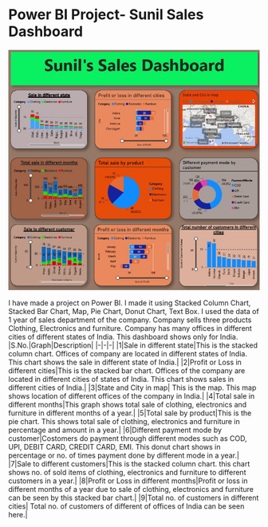 # Power BI Project- Sunil Sales Dashboard
<img src ="https://github.com/SunilKumarKushavaha1/Project/blob/main/Power%20BI1.jpg">

I have made a project on Power BI. I made it using Stacked Column Chart, Stacked Bar Chart, Map, Pie Chart, Donut Chart, Text Box. I used the data of 1 year of sales department of the company. Company sells three products Clothing, Electronics and furniture. Company has many offices in different cities of different states of India. This dashboard shows only for India.
|S.No.|Graph|Description|
|-|-|-|
|1|Sale in different state|This is the stacked column chart. Offices of company are located in different states of India. This chart shows the sale in different state of India.|
|2|Profit or Loss in different cities|This is the stacked bar chart. Offices of the company are located in different cities of states of India. This chart shows sales in different cities of India.|
|3|State and City in map| This is the map. This map shows location of different offices of the company in India.|
|4|Total sale in different months|This graph shows total sale of clothing, electronics and furniture in different months of a year.|
|5|Total sale by product|This is the pie chart. This shows total sale of clothing, electronics and furniture in percentage and amount in a year.|
|6|Different payment mode by customer|Costomers do payment through different modes such as COD, UPI, DEBIT CARD, CREDIT CARD, EMI. This donut chart shows in percentage or no. of times payment done by different mode in a year.|
|7|Sale to different customers|This is the stacked column chart. this chart shows no. of sold items of clothing, electronics and furniture to different customers in a year.|
|8|Profit or Loss in different months|Profit or loss in different months of a year due to sale of clothing, electronics and furniture can be seen by this stacked bar chart.|
|9|Total no. of customers in different cities| Total no. of customers of different of offices of India can be seen here.|
